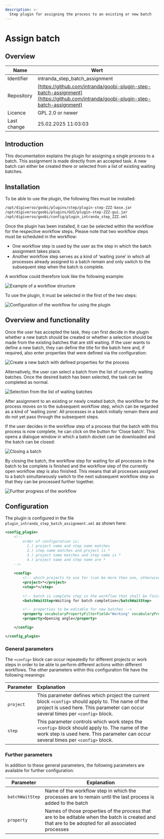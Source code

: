 ```yaml
---
description: >-
  Step plugin for assigning the process to an existing or new batch
---
```


# Assign batch

## Overview

Name                     | Wert
-------------------------|-----------
Identifier               | intranda_step_batch_assignment
Repository               | [https://github.com/intranda/goobi-plugin-step-batch-assignment](https://github.com/intranda/goobi-plugin-step-batch-assignment)
Licence              | GPL 2.0 or newer 
Last change    | 25.02.2025 11:03:03


## Introduction
This documentation explains the plugin for assigning a single process to a batch. This assignment is made directly from an accepted task. A new batch can either be created there or selected from a list of existing waiting batches. 

## Installation
To be able to use the plugin, the following files must be installed:

```bash
/opt/digiverso/goobi/plugins/step/plugin-step-ZZZ-base.jar
/opt/digiverso/goobi/plugins/GUI/plugin-step-ZZZ-gui.jar
/opt/digiverso/goobi/config/plugin_intranda_step_ZZZ.xml
```

Once the plugin has been installed, it can be selected within the workflow for the respective workflow steps. Please note that two workflow steps must be scheduled in the workflow:

- One workflow step is used by the user as the step in which the batch assignment takes place. 
- Another workflow step serves as a kind of ‘waiting zone’ in which all processes already assigned to a batch remain and only switch to the subsequent step when the batch is complete. 
 
A workflow could therefore look like the following example:

![Example of a workflow structure](images/goobi-plugin-step-batch-assignment_screen1_en.png)

To use the plugin, it must be selected in the first of the two steps:

![Configuration of the workflow for using the plugin](images/goobi-plugin-step-batch-assignment_screen2_en.png)

## Overview and functionality
Once the user has accepted the task, they can first decide in the plugin whether a new batch should be created or whether a selection should be made from the existing batches that are still waiting. If the user wants to define a new batch, they can define the title for the batch here and, if required, also enter properties that were defined via the configuration:

![Create a new batch with defined properties for the process](images/goobi-plugin-step-batch-assignment_screen3_en.png)

Alternatively, the user can select a batch from the list of currently waiting batches. Once the desired batch has been selected, the task can be completed as normal.

![Selection from the list of waiting batches](images/goobi-plugin-step-batch-assignment_screen4_en.png)

After assignment to an existing or newly created batch, the workflow for the process moves on to the subsequent workflow step, which can be regarded as a kind of ‘waiting zone’. All processes in a batch initially remain there and do not yet pass through the subsequent steps. 

If the user decides in the workflow step of a process that the batch with this process is now complete, he can click on the button for ‘Close batch’. This opens a dialogue window in which a batch docket can be downloaded and the batch can be closed:

![Closing a batch](images/goobi-plugin-step-batch-assignment_screen5_en.png)

By closing the batch, the workflow step for waiting for all processes in the batch to be complete is finished and the workflow step of the currently open workflow step is also finished. This means that all processes assigned to a batch simultaneously switch to the next subsequent workflow step so that they can be processed further together.

![Further progress of the workflow](images/goobi-plugin-step-batch-assignment_screen6_en.png)

## Configuration
The plugin is configured in the file `plugin_intranda_step_batch_assignment.xml` as shown here:

```xml
<config_plugin>
    <!--
        order of configuration is:
          1.) project name and step name matches
          2.) step name matches and project is *
          3.) project name matches and step name is *
          4.) project name and step name are *
	-->
    
    <config>
        <!-- which projects to use for (can be more then one, otherwise use *) -->
        <project>*</project>
        <step>*</step>
        
        <!-- batch is complete step in the workflow that shall be finished once the last process is added to the batch -->
        <batchWaitStep>Waiting for batch completion</batchWaitStep>

        <!-- properties to be editable for new batches -->
        <property vocabularyPropertyFilterField="Working" vocabularyPropertyFilterValue="Yes">Scanner</property>
        <property>Opening angle</property>

    </config>

</config_plugin>

```

### General parameters 
The `<config>` block can occur repeatedly for different projects or work steps in order to be able to perform different actions within different workflows. The other parameters within this configuration file have the following meanings: 

| Parameter | Explanation | 
| :-------- | :---------- | 
| `project` | This parameter defines which project the current block `<config>` should apply to. The name of the project is used here. This parameter can occur several times per `<config>` block. | 
| `step` | This parameter controls which work steps the `<config>` block should apply to. The name of the work step is used here. This parameter can occur several times per `<config>` block. | 


### Further parameters 
In addition to these general parameters, the following parameters are available for further configuration: 


Parameter               | Explanation
------------------------|------------------------------------
`batchWaitStep`         | Name of the workflow step in which the processes are to remain until the last process is added to the batch
`property`              | Names of those properties of the process that are to be editable when the batch is created and that are to be adopted for all associated processes